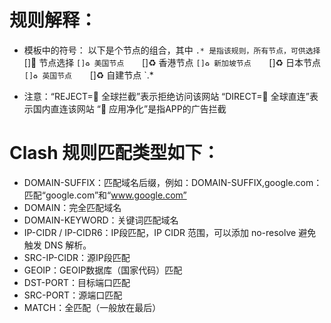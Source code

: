 # 规则解释：

- 模板中的符号：
  以下是个节点的组合，其中 `.* 是指该规则，所有节点，可供选择
  `[]🚀 节点选择    `[]♻️ 美国节点    `[]♻️ 香港节点    `[]♻️ 新加坡节点    `[]♻️ 日本节点    `[]♻️ 英国节点    `[]♻️ 自建节点    `.*

- 注意：“REJECT=🛑 全球拦截”表示拒绝访问该网站
        “DIRECT=🎯 全球直连”表示国内直连该网站
        “🍃 应用净化”是指APP的广告拦截
  
# Clash 规则匹配类型如下：

- DOMAIN-SUFFIX：匹配域名后缀，例如：DOMAIN-SUFFIX,google.com：匹配“google.com”和“www.google.com”
- DOMAIN：完全匹配域名
- DOMAIN-KEYWORD：关键词匹配域名
- IP-CIDR / IP-CIDR6：IP段匹配，IP CIDR 范围，可以添加 no-resolve 避免触发 DNS 解析。
- SRC-IP-CIDR：源IP段匹配
- GEOIP：GEOIP数据库（国家代码）匹配
- DST-PORT：目标端口匹配
- SRC-PORT：源端口匹配
- MATCH：全匹配（一般放在最后）

